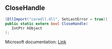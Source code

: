## CloseHandle

```csharp
[DllImport("coredll.dll", SetLastError = true)]
public static extern bool CloseHandle(
   IntPtr hObject
);
```

Microsoft documentation: [Link](https://docs.microsoft.com/en-us/windows/win32/api/handleapi/nf-handleapi-closehandle)
